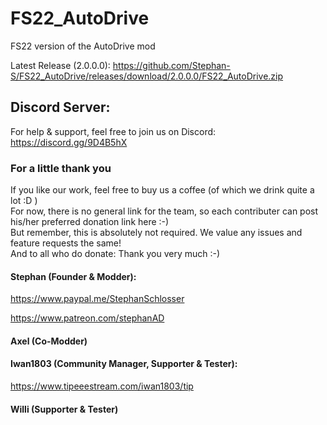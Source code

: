 # FS22_AutoDrive
FS22 version of the AutoDrive mod

Latest Release (2.0.0.0): https://github.com/Stephan-S/FS22_AutoDrive/releases/download/2.0.0.0/FS22_AutoDrive.zip

## Discord Server:
For help & support, feel free to join us on Discord: 
https://discord.gg/9D4B5hX

### For a little thank you
If you like our work, feel free to buy us a coffee (of which we drink quite a lot :D )  
For now, there is no general link for the team, so each contributer can post his/her preferred donation link here :-)  
But remember, this is absolutely not required. We value any issues and feature requests the same!  
And to all who do donate: Thank you very much :-)

#### Stephan (Founder & Modder):
https://www.paypal.me/StephanSchlosser

https://www.patreon.com/stephanAD

#### Axel (Co-Modder)

#### Iwan1803 (Community Manager, Supporter & Tester):
https://www.tipeeestream.com/iwan1803/tip

#### Willi (Supporter & Tester)
